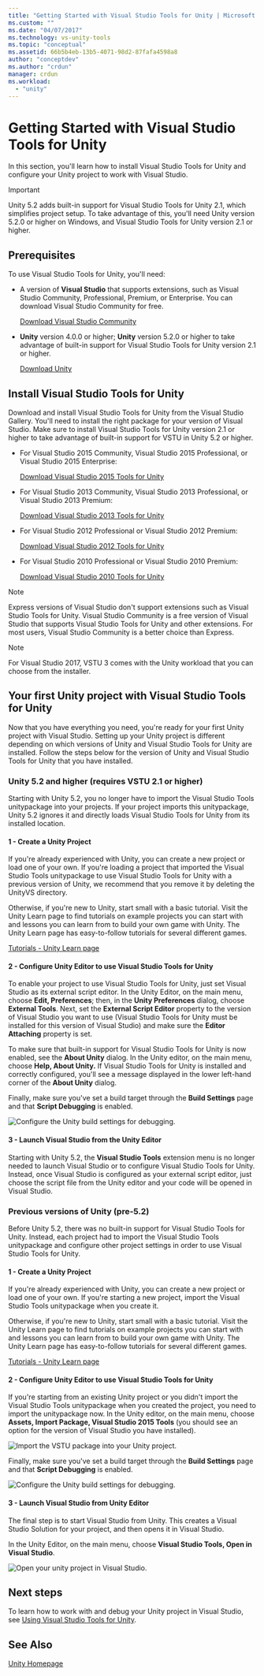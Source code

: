 ```yaml
---
title: "Getting Started with Visual Studio Tools for Unity | Microsoft Docs"
ms.custom: ""
ms.date: "04/07/2017"
ms.technology: vs-unity-tools
ms.topic: "conceptual"
ms.assetid: 66b5b4eb-13b5-4071-98d2-87fafa4598a8
author: "conceptdev"
ms.author: "crdun"
manager: crdun
ms.workload:
  - "unity"
---
```

# Getting Started with Visual Studio Tools for Unity
In this section, you'll learn how to install Visual Studio Tools for Unity and configure your Unity project to work with Visual Studio.

> [!IMPORTANT]
>  Unity 5.2 adds built-in support for Visual Studio Tools for Unity 2.1, which simplifies project setup. To take advantage of this, you'll need Unity version 5.2.0 or higher on Windows, and Visual Studio Tools for Unity version 2.1 or higher.

## Prerequisites
 To use Visual Studio Tools for Unity, you'll need:

-   A version of **Visual Studio** that supports extensions, such as Visual Studio Community, Professional, Premium, or Enterprise. You can download Visual Studio Community for free.

     [Download Visual Studio Community](http://www.visualstudio.com/downloads/download-visual-studio-vs)

-   **Unity** version 4.0.0 or higher; **Unity** version 5.2.0 or higher to take advantage of built-in support for Visual Studio Tools for Unity version 2.1 or higher.

     [Download Unity](https://unity3d.com/get-unity/download)

## Install Visual Studio Tools for Unity
 Download and install Visual Studio Tools for Unity from the Visual Studio Gallery. You'll need to install the right package for your version of Visual Studio. Make sure to install Visual Studio Tools for Unity version 2.1 or higher to take advantage of built-in support for VSTU in Unity 5.2 or higher.

-   For Visual Studio 2015 Community, Visual Studio 2015 Professional, or Visual Studio 2015 Enterprise:

     [Download Visual Studio 2015 Tools for Unity](https://visualstudiogallery.msdn.microsoft.com/8d26236e-4a64-4d64-8486-7df95156aba9)

-   For Visual Studio 2013 Community, Visual Studio 2013 Professional, or Visual Studio 2013 Premium:

     [Download Visual Studio 2013 Tools for Unity](https://visualstudiogallery.msdn.microsoft.com/20b80b8c-659b-45ef-96c1-437828fe7cf2)

-   For Visual Studio 2012 Professional or Visual Studio 2012 Premium:

     [Download Visual Studio 2012 Tools for Unity](https://visualstudiogallery.msdn.microsoft.com/7ab11d2a-f413-4ed6-b3de-ff1d05157714)

-   For Visual Studio 2010 Professional or Visual Studio 2010 Premium:

     [Download Visual Studio 2010 Tools for Unity](https://visualstudiogallery.msdn.microsoft.com/6e536faa-ce73-494a-a746-6a14753015f1)

> [!NOTE]
>  Express versions of Visual Studio don't support extensions such as Visual Studio Tools for Unity. Visual Studio Community is a free version of Visual Studio that supports Visual Studio Tools for Unity and other extensions. For most users, Visual Studio Community is a better choice than Express.

> [!NOTE]
>  For Visual Studio 2017, VSTU 3 comes with the Unity workload that you can choose from the installer.

## Your first Unity project with Visual Studio Tools for Unity
 Now that you have everything you need, you're ready for your first Unity project with Visual Studio. Setting up your Unity project is different depending on which versions of Unity and Visual Studio Tools for Unity are installed. Follow the steps below for the version of Unity and Visual Studio Tools for Unity that you have installed.

### Unity 5.2 and higher (requires VSTU 2.1 or higher)
 Starting with Unity 5.2, you no longer have to import the Visual Studio Tools unitypackage into your projects. If your project imports this unitypackage, Unity 5.2 ignores it and directly loads Visual Studio Tools for Unity from its installed location.

#### 1 - Create a Unity Project
 If you're already experienced with Unity, you can create a new project or load one of your own. If you're loading a project that imported the Visual Studio Tools unitypackage to  use Visual Studio Tools for Unity with a previous version of Unity, we recommend that you remove it by deleting the UnityVS directory.

 Otherwise, if you're new to Unity, start small with a basic tutorial. Visit the Unity Learn page to find tutorials on example projects you can start with and lessons you can learn from to build your own game with Unity. The Unity Learn page has easy-to-follow tutorials for several different games.

 [Tutorials - Unity Learn page](http://unity3d.com/learn/tutorials/modules)

#### 2 - Configure Unity Editor to use Visual Studio Tools for Unity
 To enable your project to use Visual Studio Tools for Unity, just set Visual Studio as its external script editor. In the Unity Editor, on the main menu, choose **Edit, Preferences**; then, in the **Unity Preferences** dialog, choose **External Tools**. Next, set the **External Script Editor** property to the version of Visual Studio you want to use (Visual Studio Tools for Unity must be installed for this version of Visual Studio) and make sure the **Editor Attaching** property is set.

 To make sure that built-in support for Visual Studio Tools for Unity is now enabled, see the **About Unity** dialog. In the Unity editor, on the main menu, choose **Help, About Unity.** If Visual Studio Tools for Unity is installed and correctly configured, you'll see a message displayed in the lower left-hand corner of the **About Unity** dialog.

 Finally, make sure you've set a build target through the **Build Settings** page and that **Script Debugging** is enabled.

 ![Configure the Unity build settings for debugging.](../cross-platform/media/vstu_debugging_build_settings.png "vstu_debugging_build_settings")

#### 3 - Launch Visual Studio from the Unity Editor
 Starting with Unity 5.2, the **Visual Studio Tools** extension menu is no longer needed  to launch Visual Studio or to configure Visual Studio Tools for Unity. Instead, once Visual Studio is configured as your external script editor, just choose the script file from the Unity editor and your code will be opened in Visual Studio.

### Previous versions of Unity (pre-5.2)
 Before Unity 5.2, there was no built-in support for Visual Studio Tools for Unity. Instead, each project had to import the Visual Studio Tools unitypackage and configure other project settings in order to use Visual Studio Tools for Unity.

#### 1 - Create a Unity Project
 If you're already experienced with Unity,  you can create a new project or load one of your own. If you're starting a new project, import the Visual Studio Tools unitypackage when you create it.

 Otherwise, if you're new to Unity, start small with a basic tutorial. Visit the Unity Learn page to find tutorials on example projects you can start with and lessons you can learn from to build your own game with Unity. The Unity Learn page has easy-to-follow tutorials for several different games.

 [Tutorials - Unity Learn page](http://unity3d.com/learn/tutorials/modules)

#### 2 - Configure Unity Editor to use Visual Studio Tools for Unity
 If you're starting from an existing Unity project or you didn't import the Visual Studio Tools unitypackage when you created the project, you need to import the unitypackage now. In the Unity editor, on the main menu, choose **Assets, Import Package, Visual Studio 2015 Tools** (you should see an option for the version of Visual Studio you have installed).

 ![Import the VSTU package into your Unity project.](../cross-platform/media/vstu_configure_unity_import_vstu.png "vstu_configure_unity_import_vstu")

 Finally, make sure you've set a build target through the **Build Settings** page and that **Script Debugging** is enabled.

 ![Configure the Unity build settings for debugging.](../cross-platform/media/vstu_debugging_build_settings.png "vstu_debugging_build_settings")

#### 3 - Launch Visual Studio from Unity Editor
 The final step is to start Visual Studio from Unity. This creates a Visual Studio Solution for your project, and then opens it in Visual Studio.

 In the Unity Editor, on the main menu, choose **Visual Studio Tools, Open in Visual Studio**.

 ![Open your unity project in Visual Studio.](../cross-platform/media/vstu_configure_open_in_visual_studio.png "vstu_configure_open_in_visual_studio")

## Next steps

 To learn how to work with and debug your Unity project in Visual Studio, see [Using Visual Studio Tools for Unity](../cross-platform/using-visual-studio-tools-for-unity.md).

## See Also
 [Unity Homepage](http://unity3d.com)
